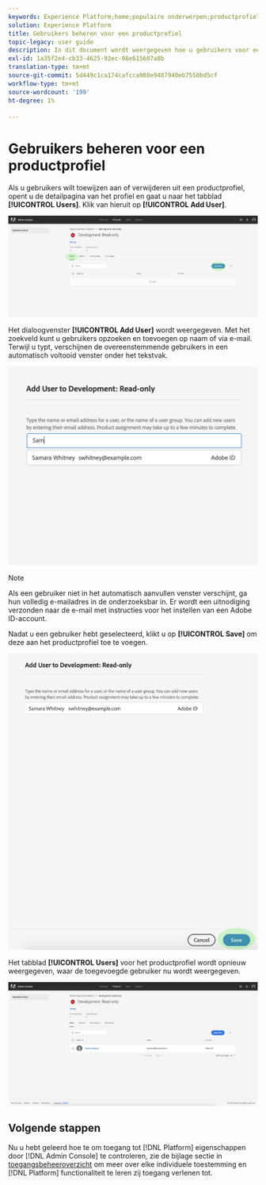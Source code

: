 ```yaml
---
keywords: Experience Platform;home;populaire onderwerpen;productprofiel
solution: Experience Platform
title: Gebruikers beheren voor een productprofiel
topic-legacy: user guide
description: In dit document wordt weergegeven hoe u gebruikers voor een productprofiel in de gebruikersinterface voor Adobe Experience Platform kunt beheren.
exl-id: 1a35f2e4-cb33-4625-92ec-98e615607a8b
translation-type: tm+mt
source-git-commit: 5d449c1ca174cafcca988e9487940eb7550bd5cf
workflow-type: tm+mt
source-wordcount: '199'
ht-degree: 1%

---
```


# Gebruikers beheren voor een productprofiel

Als u gebruikers wilt toewijzen aan of verwijderen uit een productprofiel, opent u de detailpagina van het profiel en gaat u naar het tabblad **[!UICONTROL Users]**. Klik van hieruit op **[!UICONTROL Add User]**.

![add-users-button](../images/add-users-button.png)

Het dialoogvenster **[!UICONTROL Add User]** wordt weergegeven. Met het zoekveld kunt u gebruikers opzoeken en toevoegen op naam of via e-mail. Terwijl u typt, verschijnen de overeenstemmende gebruikers in een automatisch voltooid venster onder het tekstvak.

![add-user-autocomplete](../images/add-user-autocomplete.png)

>[!NOTE]
>
>Als een gebruiker niet in het automatisch aanvullen venster verschijnt, ga hun volledig e-mailadres in de onderzoeksbar in. Er wordt een uitnodiging verzonden naar de e-mail met instructies voor het instellen van een Adobe ID-account.

Nadat u een gebruiker hebt geselecteerd, klikt u op **[!UICONTROL Save]** om deze aan het productprofiel toe te voegen.

![add-user-save](../images/add-user-save.png)

Het tabblad **[!UICONTROL Users]** voor het productprofiel wordt opnieuw weergegeven, waar de toegevoegde gebruiker nu wordt weergegeven.

![toegevoegd door gebruiker](../images/user-added.png)

## Volgende stappen

Nu u hebt geleerd hoe te om toegang tot [!DNL Platform] eigenschappen door [!DNL Admin Console] te controleren, zie de bijlage sectie in [toegangsbeheeroverzicht](../home.md) om meer over elke individuele toestemming en [!DNL Platform] functionaliteit te leren zij toegang verlenen tot.
